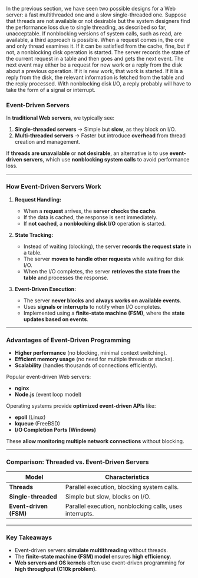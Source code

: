 
In the previous section, we have seen two possible designs for a Web server: a
fast multithreaded one and a slow single-threaded one. Suppose that threads are not
available or not desirable but the system designers find the performance loss due to
single threading, as described so far, unacceptable. If nonblocking versions of system
calls, such as read, are available, a third approach is possible. When a request
comes in, the one and only thread examines it. If it can be satisfied from the cache,
fine, but if not, a nonblocking disk operation is started.
The server records the state of the current request in a table and then goes and
gets the next event. The next event may either be a request for new work or a reply
from the disk about a previous operation. If it is new work, that work is started. If
it is a reply from the disk, the relevant information is fetched from the table and the
reply processed. With nonblocking disk I/O, a reply probably will have to take the
form of a signal or interrupt.

### **Event-Driven Servers**

In **traditional Web servers**, we typically see:

1. **Single-threaded servers** → Simple but **slow**, as they block on I/O.
2. **Multi-threaded servers** → Faster but introduce **overhead** from thread creation and management.

If **threads are unavailable** or **not desirable**, an alternative is to use **event-driven servers**, which use **nonblocking system calls** to avoid performance loss.

---

### **How Event-Driven Servers Work**

1. **Request Handling:**
    
    - When a **request** arrives, the **server checks the cache**.
    - If the data is cached, the response is sent immediately.
    - If **not cached**, a **nonblocking disk I/O** operation is started.
2. **State Tracking:**
    
    - Instead of waiting (blocking), the server **records the request state** in a table.
    - The server **moves to handle other requests** while waiting for disk I/O.
    - When the I/O completes, the server **retrieves the state from the table** and processes the response.
3. **Event-Driven Execution:**
    
    - The server **never blocks** and **always works on available events**.
    - Uses **signals or interrupts** to notify when I/O completes.
    - Implemented using a **finite-state machine (FSM)**, where the **state updates based on events**.

---

### **Advantages of Event-Driven Programming**

- **Higher performance** (no blocking, minimal context switching).
- **Efficient memory usage** (no need for multiple threads or stacks).
- **Scalability** (handles thousands of connections efficiently).

Popular event-driven Web servers:

- **nginx**
- **Node.js** (event loop model)

Operating systems provide **optimized event-driven APIs** like:

- **epoll** (Linux)
- **kqueue** (FreeBSD)
- **I/O Completion Ports (Windows)**

These **allow monitoring multiple network connections** without blocking.

---

### **Comparison: Threaded vs. Event-Driven Servers**

|**Model**|**Characteristics**|
|---|---|
|**Threads**|Parallel execution, blocking system calls.|
|**Single-threaded**|Simple but slow, blocks on I/O.|
|**Event-driven (FSM)**|Parallel execution, nonblocking calls, uses interrupts.|

---

### **Key Takeaways**

- Event-driven servers **simulate multithreading** without threads.
- The **finite-state machine (FSM) model** ensures **high efficiency**.
- **Web servers and OS kernels** often use event-driven programming for **high throughput (C10k problem)**.

